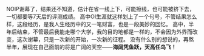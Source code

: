 NOIP谢幕了，结果还不知道，估计在省一线上下，可能擦线，也可能被挤下去，一切都要等7天后的评测成绩。 高中OI生涯就这样划上了一个句号，不管结果怎么样，这段经历，是我人生经历中的又一笔财富，也是一段美妙的回忆。 高中，半年后结束，不管最后我能走哪个大学，我的目的地都是一样的，不会因为外界而改变，这次谢幕，只是一次新的开始，一次新的征程。 没有什么别的想说的，再熬半年，展现在自己面前的将是广阔的天空——**海阔凭鱼跃，天高任鸟飞！**
